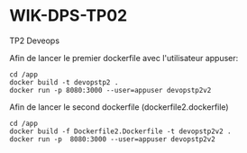 # WIK-DPS-TP02
TP2 Deveops

Afin de lancer le premier dockerfile avec l'utilisateur appuser:
```
cd /app
docker build -t devopstp2 . 
docker run -p 8080:3000 --user=appuser devopstp2v2
```


Afin de lancer le second dockerfile (dockerfile2.dockerfile)
```
cd /app
docker build -f Dockerfile2.Dockerfile -t devopstp2v2 .
docker run -p  8080:3000 --user=appuser devopstp2v2
```
